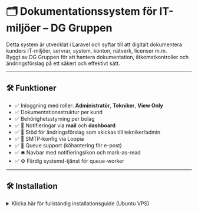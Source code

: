 # 🗂️ Dokumentationssystem för IT-miljöer – DG Gruppen

Detta system är utvecklat i Laravel och syftar till att digitalt dokumentera kunders IT-miljöer, servrar, system, konton, nätverk, licenser m.m.  
Byggt av DG Gruppen för att hantera dokumentation, åtkomstkontroller och ändringsförslag på ett säkert och effektivt sätt.

---

## 🛠 Funktioner

- ✅ Inloggning med roller: **Administratör**, **Tekniker**, **View Only**
- ✅ Dokumentationsstruktur per kund
- ✅ Behörighetsstyrning per bolag
- ✅ 🔔 Notifieringar via **mail** och **dashboard**
- ✅ 📨 Stöd för ändringsförslag som skickas till tekniker/admin
- ✅ 💌 SMTP-konfig via Loopia
- ✅ 🧩 Queue support (köhantering för e-post)
- ✅ 🛎️ Navbar med notifieringsikon och mark-as-read
- ✅ ⚙️ Färdig systemd-tjänst för queue-worker

---

## 🛠️ Installation

<details>
  <summary>Klicka här för fullständig installationsguide (Ubuntu VPS)</summary>


```
# 🚀 Installationsanvisningar – Laravel Dokumentationssystem (Ubuntu VPS)

Detta dokument beskriver hur du installerar och driftsätter dokumentationssystemet på en ny VPS med Ubuntu 22.04 eller senare.

---

## 🧱 1. Förberedelser

### Uppdatera systemet
```bash
sudo apt update && sudo apt upgrade -y
```

### Installera nödvändiga paket
```bash
sudo apt install -y nginx php php-mysql php-mbstring php-xml php-bcmath php-curl php-zip php-cli php-common php-tokenizer unzip curl git mariadb-server
```

---

## 🐘 2. Installera Composer

```bash
curl -sS https://getcomposer.org/installer | php
sudo mv composer.phar /usr/local/bin/composer
composer --version
```

---

## 🗃️ 3. Klona projektet

```bash
cd /var/www
sudo git clone https://github.com/dggruppen/Dokumentationssystem.git
cd Dokumentationssystem
sudo chown -R www-data:www-data .
```

---

## ⚙️ 4. Konfigurera Laravel

```bash
cp .env.example .env
composer install
php artisan key:generate
php artisan migrate
```

---

## 🌐 5. Nginx-konfiguration

Skapa fil:
```bash
sudo nano /etc/nginx/sites-available/dokumentation
```

Innehåll:
```nginx
server {
    listen 80;
    server_name example.com;

    root /var/www/Dokumentationssystem/public;
    index index.php index.html;

    location / {
        try_files $uri $uri/ /index.php?$query_string;
    }

    location ~ \.php$ {
        include snippets/fastcgi-php.conf;
        fastcgi_pass unix:/var/run/php/php8.1-fpm.sock;
    }

    location ~ /\.ht {
        deny all;
    }
}
```

```bash
sudo ln -s /etc/nginx/sites-available/dokumentation /etc/nginx/sites-enabled/
sudo nginx -t && sudo systemctl reload nginx
```

---

## 🔐 6. Databasinställningar

Logga in:
```bash
sudo mariadb
```

Skapa användare och databas:
```sql
CREATE DATABASE dokumentation;
CREATE USER 'dokadmin'@'localhost' IDENTIFIED BY 'ValfrittLösenord';
GRANT ALL PRIVILEGES ON dokumentation.* TO 'dokadmin'@'localhost';
FLUSH PRIVILEGES;
EXIT;
```

Uppdatera `.env`:
```env
DB_DATABASE=dokumentation
DB_USERNAME=dokadmin
DB_PASSWORD=ValfrittLösenord
```

---

## 📬 7. Mailinställning

SMTP-lösenord bör läggas som miljövariabel:
```bash
export SMTP_PASSWORD="hemligtlösen"
```

---

## 🔁 8. Queue & background-tjänst

```bash
php artisan queue:table
php artisan migrate
```

Systemd-tjänst:
```ini
[Unit]
Description=Laravel Queue Worker
After=network.target

[Service]
User=www-data
Group=www-data
Restart=always
ExecStart=/usr/bin/php /var/www/Dokumentationssystem/artisan queue:work --sleep=3 --tries=3

[Install]
WantedBy=multi-user.target
```

Spara som:
```bash
sudo nano /etc/systemd/system/laravel-queue-worker.service
sudo systemctl daemon-reexec
sudo systemctl enable laravel-queue-worker
sudo systemctl start laravel-queue-worker
```

---

## ✅ Klart!

Du kan nu logga in och börja använda systemet på:

```
http://[din-server-ip]/
```

Skapa admin-användare via seed eller registrering om det är öppet.

---

## 🛡️ Tips för produktion

- Använd SSL (Let's Encrypt + certbot)
- `APP_ENV=production` och `APP_DEBUG=false` i `.env`
- Sätt upp daglig backup av databasen
- Övervaka `queue:work` med systemd-loggar: `journalctl -u laravel-queue-worker`

---

📧 Support: [info@dggruppen.se](mailto:info@dggruppen.se)
🌐 https://dggruppen.se
```

</details>


### 1. Klona projektet
```bash
git clone https://github.com/dggruppen/Dokumentationssystem.git
cd Dokumentationssystem/
```

### 2. Installera beroenden
```bash
composer install
npm install && npm run build
```

### 3. Kopiera miljöfil och generera nyckel
```bash
cp .env.example .env
php artisan key:generate
```

### 4. Migrera databasen
```bash
php artisan migrate
```

---

## 📬 SMTP-inställningar

```env
MAIL_MAILER=smtp
MAIL_HOST=mailcluster.loopia.se
MAIL_PORT=587
MAIL_USERNAME=dokument@scantomail.se
MAIL_PASSWORD=${SMTP_PASSWORD}
MAIL_ENCRYPTION=null
MAIL_FROM_ADDRESS=dokument@scantomail.se
MAIL_FROM_NAME="Dokumentationssystem"
```

🔐 **Viktigt:** Ange SMTP-lösenordet som en miljövariabel istället för att spara det i `.env`-filen.

### Exempel på hur du sätter miljövariabeln:

**Linux/macOS (ex. `.bashrc`, `.zshrc`):**
```bash
export SMTP_PASSWORD="DittSäkraLösenord2025!"
```

**Ubuntu server globalt:**
```bash
sudo nano /etc/environment
SMTP_PASSWORD="DittSäkraLösenord2025!"
```

**GitHub Actions eller CI/CD:**
Lägg till `SMTP_PASSWORD` som en "Repository Secret".


## ⚙️ Köhantering (queue)

### Skapa tabeller för kö:
```bash
php artisan queue:table
php artisan migrate
```

### Starta kö lokalt:
```bash
php artisan queue:work
```

### Systemd-tjänst:
```bash
sudo cp /var/www/dokumentation/laravel-queue-worker.service /etc/systemd/system/
sudo systemctl daemon-reexec
sudo systemctl enable laravel-queue-worker
sudo systemctl start laravel-queue-worker
```

---

## 📌 Notifieringssystem

- Dashboard visar notifieringar via `unreadNotifications`
- Ikon i navbar med 🔴 räknare
- Markera som läst med knapp

---

## 📄 Exempel på notifieringar

- Nytt ändringsförslag
- Förslag godkänt
- Återställning av lösenord
- Kommentar eller dokumentuppdatering

---

## 🧱 Mappstruktur (kort)

```
app/
├── Http/Controllers/
├── Models/
├── Notifications/
resources/views/
├── dashboard.blade.php
├── layouts/app.blade.php
routes/web.php
public/index.php
artisan
.env.example
composer.json
```

---

## 👥 Roller & Behörigheter

- **Admin** – full åtkomst, skapande, granskning
- **Tekniker** – teknisk dokumentation och hantering
- **View Only** – kan läsa + skicka ändringsförslag

---

## 📞 Support

By DG Gruppen  
📧 info@dggruppen.se  
🌐 https://dggruppen.se  
